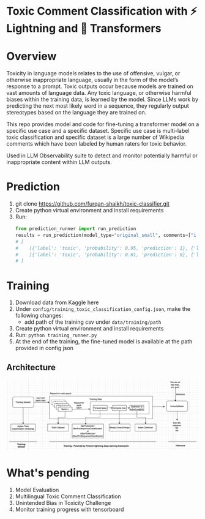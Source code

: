 # Toxic Comment Classification with ⚡ Lightning and 🤗 Transformers

# Overview
Toxicity in language models relates to the use of offensive, vulgar, or otherwise inappropriate language, usually in the form of the model’s response to a prompt. Toxic outputs occur because models are trained on vast amounts of language data. Any toxic language, or otherwise harmful biases within the training data, is learned by the model. Since LLMs work by predicting the next most likely word in a sequence, they regularly output stereotypes based on the language they are trained on.

This repo provides model and code for fine-tuning a transformer model on a specific use case and a specific dataset. Specific use case is multi-label toxic classification and specific dataset is a large number of Wikipedia comments which have been labeled by human raters for toxic behavior. 

Used in LLM Observability suite to detect and monitor potentially harmful or inappropriate content within LLM outputs.

# Prediction
1. git clone https://github.com/furqan-shaikh/toxic-classifier.git
2. Create python virtual environment and install requirements
3. Run:
   ```python
   from prediction_runner import run_prediction
   results = run_prediction(model_type="original_small", comments=["i dont like you, you sucker","i like you"])
   # [
   #    [{'label': 'toxic', 'probability': 0.95, 'prediction': 1}, {'label': 'severe_toxic', 'probability': 0.03, 'prediction': 0}, {'label': 'obscene', 'probability': 0.53, 'prediction': 1}, {'label': 'threat', 'probability': 0.01, 'prediction': 0}, {'label': 'insult', 'probability': 0.82, 'prediction': 1}, {'label': 'identity_hate', 'probability': 0.02, 'prediction': 0}],
   #    [{'label': 'toxic', 'probability': 0.01, 'prediction': 0}, {'label': 'severe_toxic', 'probability': 0.0, 'prediction': 0}, {'label': 'obscene', 'probability': 0.0, 'prediction': 0}, {'label': 'threat', 'probability': 0.0, 'prediction': 0}, {'label': 'insult', 'probability': 0.0, 'prediction': 0}, {'label': 'identity_hate', 'probability': 0.0, 'prediction': 0}]
   # ]
   ```

# Training
1. Download data from Kaggle here
2. Under `config/training_toxic_classification_config.json`, make the following changes:
    - add path of the training csv under `data/training/path`
3. Create python virtual environment and install requirements
4. Run: `python training_runner.py`
5. At the end of the training, the fine-tuned model is available at the path provided in config json

## Architecture
![untoxify_architecture.png](docs/untoxify_architecture.png)

# What's pending
1. Model Evaluation
2. Multilingual Toxic Comment Classification
3. Unintended Bias in Toxicity Challenge
4. Monitor training progress with tensorboard